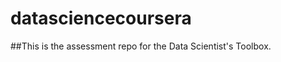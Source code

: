 datasciencecoursera
===================
##This is the assessment repo for the Data Scientist's Toolbox.
